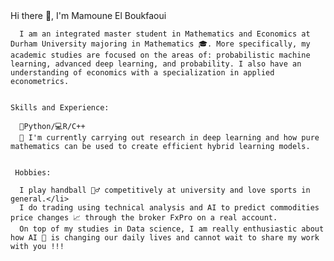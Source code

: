 <!DOCTYPE HTML> 

<html>
  <head>
        <meta name="google-site-verification" content="fWVvorR-TcEGdKp_QYNsmI6JzOMDg4v4guc18058Kgc" />
    
  </head>
      <body>
      <div class="container">
        Hi there 👋, I'm Mamoune El Boukfaoui</h1>

    
      I am an integrated master student in Mathematics and Economics at Durham University majoring in Mathematics 🎓. More specifically, my academic studies are focused on the areas of: probabilistic machine learning, advanced deep learning, and probability. I also have an understanding of economics with a specialization in applied econometrics.
    

    Skills and Experience:
    
      🐍Python/💻R/C++
      🔭 I'm currently carrying out research in deep learning and how pure mathematics can be used to create efficient hybrid learning models.
    

     Hobbies:
    
      I play handball 🤾‍♂️ competitively at university and love sports in general.</li>
      I do trading using technical analysis and AI to predict commodities price changes 📈 through the broker FxPro on a real account.
      On top of my studies in Data science, I am really enthusiastic about how AI 🤖 is changing our daily lives and cannot wait to share my work with you !!!
    
  </div>
</body>
</html>
